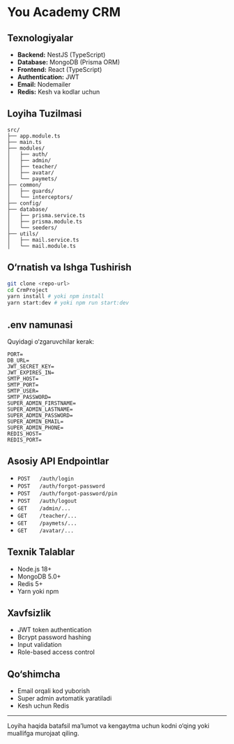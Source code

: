 # You Academy CRM

## Texnologiyalar

- **Backend:** NestJS (TypeScript)
- **Database:** MongoDB (Prisma ORM)
- **Frontend:** React (TypeScript)
- **Authentication:** JWT
- **Email:** Nodemailer
- **Redis:** Kesh va kodlar uchun

## Loyiha Tuzilmasi

```
src/
├── app.module.ts
├── main.ts
├── modules/
│   ├── auth/
│   ├── admin/
│   ├── teacher/
│   ├── avatar/
│   └── paymets/
├── common/
│   ├── guards/
│   └── interceptors/
├── config/
├── database/
│   ├── prisma.service.ts
│   ├── prisma.module.ts
│   └── seeders/
├── utils/
│   ├── mail.service.ts
│   └── mail.module.ts
```

## O‘rnatish va Ishga Tushirish

```bash
git clone <repo-url>
cd CrmProject
yarn install # yoki npm install
yarn start:dev # yoki npm run start:dev
```

## .env namunasi

Quyidagi o‘zgaruvchilar kerak:

```
PORT=
DB_URL=
JWT_SECRET_KEY=
JWT_EXPIRES_IN=
SMTP_HOST=
SMTP_PORT=
SMTP_USER=
SMTP_PASSWORD=
SUPER_ADMIN_FIRSTNAME=
SUPER_ADMIN_LASTNAME=
SUPER_ADMIN_PASSWORD=
SUPER_ADMIN_EMAIL=
SUPER_ADMIN_PHONE=
REDIS_HOST=
REDIS_PORT=
```

## Asosiy API Endpointlar

- `POST   /auth/login`
- `POST   /auth/forgot-password`
- `POST   /auth/forgot-password/pin`
- `POST   /auth/logout`
- `GET    /admin/...`
- `GET    /teacher/...`
- `GET    /paymets/...`
- `GET    /avatar/...`

## Texnik Talablar

- Node.js 18+
- MongoDB 5.0+
- Redis 5+
- Yarn yoki npm

## Xavfsizlik

- JWT token authentication
- Bcrypt password hashing
- Input validation
- Role-based access control

## Qo‘shimcha

- Email orqali kod yuborish
- Super admin avtomatik yaratiladi
- Kesh uchun Redis

---

Loyiha haqida batafsil ma’lumot va kengaytma uchun kodni o‘qing yoki muallifga murojaat qiling.
